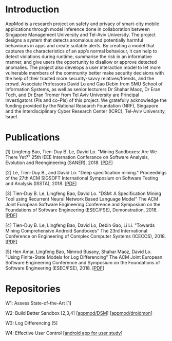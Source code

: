 # Introduction

AppMod is a research project on safety and privacy of smart-city mobile applications through model inference done in collaboration between Singapore Management University and Tel-Aviv University. The project designs a system that detects anomalous and potentially harmful behaviours in apps and create suitable alerts. By creating a model that captures the characteristics of an app’s normal behaviour, it can help to detect violations during runtime, summarise the risk in an informative manner, and give users the opportunity to disallow or approve detected anomalies. The project also develops a user interaction model to let more vulnerable members of the community better make security decisions with the help of their trusted more security-savvy relatives/friends, and the crowd. Associate Professors David Lo and Gao Debin from SMU School of Information Systems, as well as senior lecturers Dr Shahar Maoz, Dr Eran Toch, and Dr Eran Tromer from Tel Aviv University are Principal Investigators (PIs and co-PIs) of this project. We gratefully acknowledge the funding provided by the National Research Foundation (NRF), Singapore and the Interdisciplinary Cyber Research Center (ICRC), Tel-Aviv University, Israel.

# Publications

[1] Lingfeng Bao, Tien-Duy B. Le, David Lo. "Mining Sandboxes: Are We There Yet?" 25th IEEE Internation Conferance on Software Analysis, Evolution and Reengineering (SANER), 2018. [<a href="https://github.com/appmod/Introduction/blob/master/SANER2018.pdf">PDF</a>]

[2] Le, Tien-Duy B., and David Lo. "Deep specification mining." Proceedings of the 27th ACM SIGSOFT International Symposium on Software Testing and Analysis (ISSTA), 2018. [<a href="https://github.com/appmod/Introduction/blob/master/ISSTA2018.pdf">PDF</a>]

[3] Tien-Duy B. Le, Lingfeng Bao, David Lo. "DSM: A Specification Mining Tool using Recurrent Neural Network Based Language Model" The ACM Joint European Software Engineering Conference and Symposium on the Foundations of Software Engineering (ESEC/FSE), Demonstration, 2018. [<a href="https://github.com/appmod/Introduction/blob/master/FSE2018Demo_duy.pdf">PDF</a>]

[4] Tien-Duy B. Le, Lingfeng Bao, David Lo, Debin Gao, Li Li. "Towards Mining Comprehensive Android Sandboxes" The 23rd International Conference on Engineering of Complex Computer Systems (ICECCS), 2018. [<a href="https://github.com/appmod/Introduction/blob/master/ICECCS2018.pdf">PDF</a>]

[5] Hen Amar, Lingfeng Bao, Nimrod Busany, Shahar Maoz, David Lo. "Using Finite-State Models for Log Differencing" The ACM Joint European Software Engineering Conference and Symposium on the Foundations of Software Engineering (ESEC/FSE), 2018. [<a href="https://github.com/appmod/Introduction/blob/master/FSE2018.pdf">PDF</a>]


# Repositories
W1: Assess State-of-the-Art [1]

W2: Build Better Sandbox [2,3,4]
[<a href="https://github.com/appmod/DSM">appmod/DSM</a>]
[<a href="https://github.com/appmod/droidmon">appmod/droidmon</a>]

W3: Log Differencing [5]

W4: Effective User Control
[<a href="https://github.com/appmod/appmod">android app for user study</a>]
